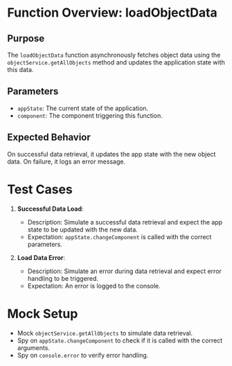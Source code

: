 # Function Overview: loadObjectData

## Purpose

The `loadObjectData` function asynchronously fetches object data using the `objectService.getAllObjects` method and updates the application state with this data.

## Parameters

- `appState`: The current state of the application.
- `component`: The component triggering this function.

## Expected Behavior

On successful data retrieval, it updates the app state with the new object data. On failure, it logs an error message.

# Test Cases

1. **Successful Data Load**:

   - Description: Simulate a successful data retrieval and expect the app state to be updated with the new data.
   - Expectation: `appState.changeComponent` is called with the correct parameters.

2. **Load Data Error**:
   - Description: Simulate an error during data retrieval and expect error handling to be triggered.
   - Expectation: An error is logged to the console.

# Mock Setup

- Mock `objectService.getAllObjects` to simulate data retrieval.
- Spy on `appState.changeComponent` to check if it is called with the correct arguments.
- Spy on `console.error` to verify error handling.
